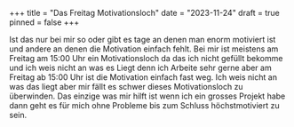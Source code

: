 +++
title = "Das Freitag Motivationsloch"
date = "2023-11-24"
draft = true
pinned = false
+++


Ist das nur bei mir so oder gibt es tage an denen man enorm motiviert ist und andere an denen die Motivation einfach fehlt. Bei mir ist meistens am Freitag am 15:00 Uhr ein Motivationsloch da das ich nicht gefüllt bekomme und ich weis nicht an was es Liegt denn ich Arbeite sehr gerne aber am Freitag ab 15:00 Uhr ist die Motivation einfach fast weg. Ich weis nicht an was das liegt aber mir fällt es schwer dieses Motivationsloch zu überwinden. Das einzige was mir hilft ist wenn ich ein grosses Projekt habe dann geht es für mich ohne Probleme bis zum Schluss höchstmotiviert zu sein.